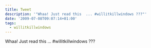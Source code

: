 ```yaml
---
title: Tweet
description: '"Whaa! Just read this  ... #willitkillwindows ???"'
date: '2009-07-08T09:07:14+01:00'
tags:
  - willitkillwindows
---
```

Whaa! Just read this  ... #willitkillwindows ???
